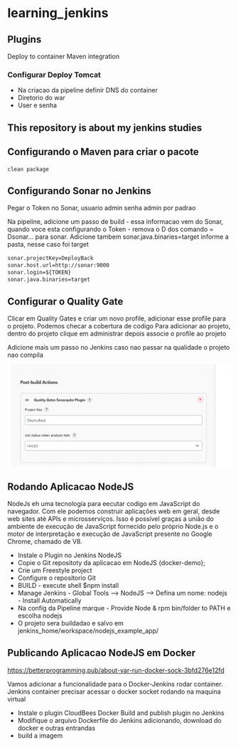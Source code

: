 # learning_jenkins

## Plugins

Deploy to container
Maven integration

### Configurar Deploy Tomcat

- Na criacao da pipeline definir DNS do container
- Diretorio do war
- User e senha

## This repository is about my jenkins studies

## Configurando o Maven para criar o pacote

```commandline
clean package
```

## Configurando Sonar no Jenkins

Pegar o Token no Sonar, usuario admin senha admin por padrao

Na pipeline, adicione um passo de build - essa informacao vem do Sonar, quando voce esta configurando
o Token - remova o D dos comando = Dsonar... para sonar. Adicione tambem sonar.java.binaries=target
informe a pasta, nesse caso foi target

```commandline
sonar.projectKey=DeployBack
sonar.host.url=http://sonar:9000
sonar.login=${TOKEN}
sonar.java.binaries=target
```

## Configurar o Quality Gate

Clicar em Quality Gates e criar um novo profile, adicionar esse profile para o projeto. Podemos checar
a cobertura de codigo
Para adicionar ao projeto, dentro do projeto clique em administrar depois associe o profile ao projeto

Adicione mais um passo no Jenkins caso nao passar na qualidade o projeto nao compila

![quality_gate_jenkins.png](/images/quality_gate_jenkins.png)

## Rodando Aplicacao NodeJS

NodeJs eh uma tecnologia para eecutar codigo em JavaScript do navegador.
Com ele podemos construir aplicações web em geral, desde web sites até APIs e microsserviços.
Isso é possível graças a união do ambiente de execução de JavaScript fornecido pelo próprio Node.js e o motor
de interpretação e execução de JavaScript presente no Google Chrome, chamado de V8.

- Instale o Plugin no Jenkins NodeJS
- Copie o Git repositoty da aplicacao em NodeJS {docker-demo};
- Crie um Freestyle project
- Configure o repositorio Git
- BUILD - execute shell $npm install
- Manage Jenkins - Global Tools --> NodeJS --> Defina um nome: nodejs - Install Automatically 
- Na config da Pipeline marque - Provide Node & rpm bin/folder to PATH e escolha nodejs
- O projeto sera buildadao e salvo em jenkins_home/workspace/nodejs_example_app/

## Publicando Aplicacao NodeJS em Docker

https://betterprogramming.pub/about-var-run-docker-sock-3bfd276e12fd

Vamos adicionar a funcionalidade para o Docker-Jenkins rodar container.
Jenkins container precisar acessar o docker socket rodando na maquina virtual
- Instale o plugin CloudBees Docker Build and publish plugin no Jenkins
- Modifique o arquivo Dockerfile do Jenkins adicionando, download do docker e outras entrandas
- build a imagem